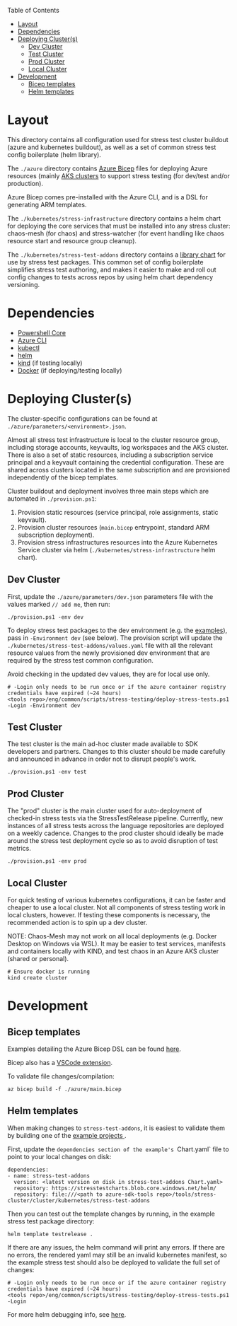 Table of Contents
* [Layout](#layout)
* [Dependencies](#dependencies)
* [Deploying Cluster(s)](#deploying-clusters)
   * [Dev Cluster](#dev-cluster)
   * [Test Cluster](#test-cluster)
   * [Prod Cluster](#prod-cluster)
   * [Local Cluster](#local-cluster)
* [Development](#development)
   * [Bicep templates](#bicep-templates)
   * [Helm templates](#helm-templates)


# Layout

This directory contains all configuration used for stress test cluster buildout (azure and kubernetes buildout), as well
as a set of common stress test config boilerplate (helm library).

The `./azure` directory contains [Azure Bicep](https://docs.microsoft.com/en-us/azure/azure-resource-manager/bicep/overview)
files for deploying Azure resources (mainly [AKS clusters](https://azure.microsoft.com/en-us/services/kubernetes-service/)
to support stress testing (for dev/test and/or production).

Azure Bicep comes pre-installed with the Azure CLI, and is a DSL for generating ARM templates.

The `./kubernetes/stress-infrastructure` directory contains a helm chart for deploying the core services
that must be installed into any stress cluster: chaos-mesh (for chaos) and stress-watcher (for event handling like chaos
resource start and resource group cleanup).

The `./kubernetes/stress-test-addons` directory contains a [library chart](https://helm.sh/docs/topics/library_charts/)
for use by stress test packages. This common set of config boilerplate simplifies stress test authoring, and makes it
easier to make and roll out config changes to tests across repos by using helm chart dependency versioning.


# Dependencies

- [Powershell Core](https://docs.microsoft.com/en-us/powershell/scripting/install/installing-powershell-core-on-linux?view=powershell-7.1#ubuntu-2004)
- [Azure CLI](https://docs.microsoft.com/en-us/cli/azure/install-azure-cli)
- [kubectl](https://kubernetes.io/docs/tasks/tools/#kubectl)
- [helm](https://helm.sh)
- [kind](https://github.com/kubernetes-sigs/kind/releases) (if testing locally)
- [Docker](https://docs.docker.com/get-docker/) (if deploying/testing locally)


# Deploying Cluster(s)

The cluster-specific configurations can be found at `./azure/parameters/<environment>.json`.

Almost all stress test infrastructure is local to the cluster resource group, including storage accounts, keyvaults,
log workspaces and the AKS cluster. There is also a set of static resources, including a subscription service principal
and a keyvault containing the credential configuration. These are shared across clusters located in the same subscription
and are provisioned independently of the bicep templates.

Cluster buildout and deployment involves three main steps which are automated in `./provision.ps1`:

1. Provision static resources (service principal, role assignments, static keyvault).
1. Provision cluster resources (`main.bicep` entrypoint, standard ARM subscription deployment).
1. Provision stress infrastructures resources into the Azure Kubernetes Service cluster via helm
   (`./kubernetes/stress-infrastructure` helm chart).

## Dev Cluster

First, update the `./azure/parameters/dev.json` parameters file with the values marked `// add me`, then run:

```
./provision.ps1 -env dev
```

To deploy stress test packages to the dev environment
(e.g. the [examples](https://github.com/Azure/bicep/tree/main/docs/examples)), pass in `-Environment dev` (see below).
The provision script will update the `./kubernetes/stress-test-addons/values.yaml` file with all the relevant
resource values from the newly provisioned dev environment that are required by the stress test common configuration.

Avoid checking in the updated dev values, they are for local use only.

```
# -Login only needs to be run once or if the azure container registry credentials have expired (~24 hours)
<tools repo>/eng/common/scripts/stress-testing/deploy-stress-tests.ps1 -Login -Environment dev
```

## Test Cluster

The test cluster is the main ad-hoc cluster made available to SDK developers and partners. Changes to this cluster
should be made carefully and announced in advance in order not to disrupt people's work.

```
./provision.ps1 -env test
```

## Prod Cluster

The "prod" cluster is the main cluster used for auto-deployment of checked-in stress tests via the StressTestRelease pipeline.
Currently, new instances of all stress tests across the language repositories are deployed on a weekly cadence.
Changes to the prod cluster should ideally be made around the stress test deployment cycle so as to avoid disruption
of test metrics.

```
./provision.ps1 -env prod
```

## Local Cluster

For quick testing of various kubernetes configurations, it can be faster and cheaper to use a local cluster.
Not all components of stress testing work in local clusters, however. If testing these components is necessary, the
recommended action is to spin up a dev cluster.

NOTE: Chaos-Mesh may not work on all local deployments (e.g. Docker Desktop on Windows via WSL).
It may be easier to test services, manifests and containers locally with KIND, and test chaos
in an Azure AKS cluster (shared or personal).

```
# Ensure docker is running
kind create cluster
```


# Development

## Bicep templates

Examples detailing the Azure Bicep DSL can be found [here](https://github.com/Azure/bicep/tree/main/docs/examples).

Bicep also has a [VSCode extension](https://marketplace.visualstudio.com/items?itemName=ms-azuretools.vscode-bicep).

To validate file changes/compilation:

```
az bicep build -f ./azure/main.bicep
```

## Helm templates

When making changes to `stress-test-addons`, it is easiest to validate them by building one of the [example projects
](https://github.com/Azure/azure-sdk-tools/tree/main/tools/stress-cluster/chaos/examples).

First, update the `dependencies section of the example's `Chart.yaml` file to point to your local changes on disk:

```
dependencies:
- name: stress-test-addons
  version: <latest version on disk in stress-test-addons Chart.yaml>
  repository: https://stresstestcharts.blob.core.windows.net/helm/
  repository: file:///<path to azure-sdk-tools repo>/tools/stress-cluster/cluster/kubernetes/stress-test-addons
```

Then you can test out the template changes by running, in the example stress test package directory:

```
helm template testrelease .
```

If there are any issues, the helm command will print any errors. If there are no errors, the rendered yaml
may still be an invalid kubernetes manifest, so the example stress test should also be deployed to validate
the full set of changes:

```
# -Login only needs to be run once or if the azure container registry credentials have expired (~24 hours)
<tools repo>/eng/common/scripts/stress-testing/deploy-stress-tests.ps1 -Login
```

For more helm debugging info, see [here](https://helm.sh/docs/chart_template_guide/debugging/).
